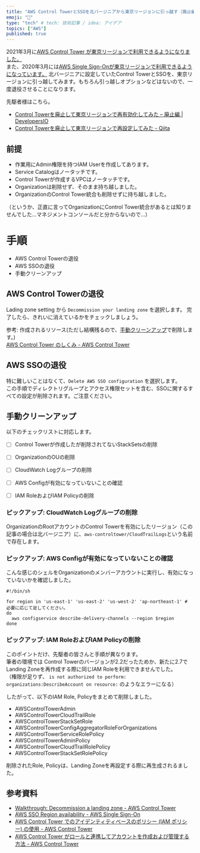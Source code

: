 ```yaml
---
title: "AWS Control TowerとSSOを北バージニアから東京リージョンに引っ越す（廃止編）"
emoji: "🔖"
type: "tech" # tech: 技術記事 / idea: アイデア
topics: ["AWS"]
published: true
---
```


2021年3月に[AWS Control Tower が東京リージョンで利用できるようになりました。](https://aws.amazon.com/jp/blogs/news/aws-control-tower-tokyo/)  
また、2020年3月には[AWS Single Sign-Onが東京リージョンで利用できるようになっています。](https://aws.amazon.com/jp/blogs/news/aws-single-sign-on-tokyo/)
北バージニアに設定していたControl TowerとSSOを、東京リージョンに引っ越してみます。もちろん引っ越しオプションなどはないので、一度退役させることになります。  

先駆者様はこちら。

- [Control Towerを廃止して東京リージョンで再有効化してみた – 廃止編 \| DevelopersIO](https://dev.classmethod.jp/articles/decommission-control-tower/)
- [Control Towerを廃止して東京リージョンで再設定してみた \- Qiita](https://qiita.com/kazu_kazu/items/122d7dc6b6e34a23e081)

## 前提

- 作業用にAdmin権限を持つIAM Userを作成してあります。
- Service Catalogはノータッチです。
- Control Towerが作成するVPCはノータッチです。
- Organizationは削除せず、そのまま持ち越しました。
- OrganizationのControl Tower統合も削除せずに持ち越しました。

（というか、正直に言ってOrganizationにControl Tower統合があるとは知りませんでした...マネジメントコンソールだと分からないので...）

# 手順

- AWS Control Towerの退役
- AWS SSOの退役
- 手動クリーンアップ

## AWS Control Towerの退役

Lading zone setting から `Decommission your landing zone` を選択します。
完了したら、きれいに消えているかをチェックしましょう。

参考: 作成されるリソース(ただし結構残るので、[手動クリーンアップ](##手動クリーンアップ)で削除します。)  
[AWS Control Tower のしくみ \- AWS Control Tower](https://docs.aws.amazon.com/ja_jp/controltower/latest/userguide/how-control-tower-works.html#what-shared)

## AWS SSOの退役

特に難しいことはなくて、`Delete AWS SSO configuration` を選択します。  
この手順でディレクトリグループとアクセス権限セットを含む、SSOに関するすべての設定が削除されます。ご注意ください。

## 手動クリーンアップ

以下のチェックリストに対応します。

- [ ] Control Towerが作成したが削除されてないStackSetsの削除
- [ ] OrganizationのOUの削除
- [ ] CloudWatch Logグループの削除
- [ ] AWS Configが有効になっていないことの確認
- [ ] IAM RoleおよびIAM Policyの削除


### ピックアップ: CloudWatch Logグループの削除

OrganizationのRootアカウントのControl Towerを有効にしたリージョン（この記事の場合は北バージニア）に、`aws-controltower/CloudTrailLogs`という名前で存在します。

### ピックアップ: AWS Configが有効になっていないことの確認

こんな感じのシェルをOrganizationのメンバーアカウントに実行し、有効になっていないかを確認しました。

```shell
#!/bin/sh

for region in 'us-east-1' 'us-east-2' 'us-west-2' 'ap-northeast-1' # 必要に応じて足してください。
do
  aws configservice describe-delivery-channels --region $region
done
```


### ピックアップ: IAM RoleおよびIAM Policyの削除

このポイントだけ、先駆者の皆さんと手順が異なります。  
筆者の環境では Control Towerのバージョンが2.2だったためか、新たに2.7でLanding Zoneを再作成する際に同じIAM Roleを利用できませんでした。  
（権限が足りず、 `is not authorized to perform: organizations:DescribeAccount on resource:` のようなエラーになる）

したがって、以下のIAM Role, Policyをまとめて削除しました。
- AWSControlTowerAdmin
- AWSControlTowerCloudTrailRole
- AWSControlTowerStackSetRole
- AWSControlTowerConfigAggregatorRoleForOrganizations
- AWSControlTowerServiceRolePolicy
- AWSControlTowerAdminPolicy
- AWSControlTowerCloudTrailRolePolicy
- AWSControlTowerStackSetRolePolicy

削除されたRole, Policyは、Landing Zoneを再設定する際に再生成されるました。

## 参考資料

- [Walkthrough: Decommission a landing zone \- AWS Control Tower](https://docs.aws.amazon.com/controltower/latest/userguide/decommission-landing-zone.html)
- [AWS SSO Region availability \- AWS Single Sign\-On](https://docs.aws.amazon.com/singlesignon/latest/userguide/regions.html?icmpid=docs_sso_console)
- [AWS Control Tower でのアイデンティティベースのポリシー \(IAM ポリシー\) の使用 \- AWS Control Tower](https://docs.aws.amazon.com/ja_jp/controltower/latest/userguide/access-control-managing-permissions.html)
- [AWS Control Tower がロールと連携してアカウントを作成および管理する方法 \- AWS Control Tower](https://docs.aws.amazon.com/ja_jp/controltower/latest/userguide/roles-how.html)
